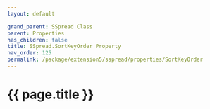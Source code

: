 ```yaml
---
layout: default

grand_parent: SSpread Class
parent: Properties
has_children: false
title: SSpread.SortKeyOrder Property
nav_order: 125
permalink: /package/extension5/sspread/properties/SortKeyOrder
---
```

# {{ page.title }}